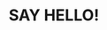 ---
title : "SAY HELLO!"
bg_image: "images/backgrounds/contact-us-bg.jpg"
form_action: "#" # works with https://formspree
name: "姓名"
email: "邮箱"
message: "消息内容"
submit: "发送"


# custom style
custom_class: "" 
custom_attributes: "" 
custom_css: ""
---